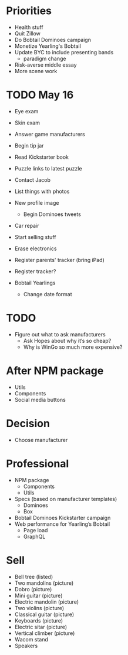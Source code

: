 # Priorities
* Health stuff
* Quit Zillow
* Do Bobtail Dominoes campaign
* Monetize Yearling's Bobtail
* Update BYC to include presenting bands
    * paradigm change
* Risk-averse middle essay
* More scene work

# TODO May 16
* Eye exam
* Skin exam
* Answer game manufacturers
* Begin tip jar

* Read Kickstarter book
* Puzzle links to latest puzzle
* Contact Jacob

* List things with photos
* New profile image
    * Begin Dominoes tweets
* Car repair
* Start selling stuff
* Erase electronics
* Register parents' tracker (bring iPad)
* Register tracker?
* Bobtail Yearlings
    * Change date format

# TODO
* Figure out what to ask manufacturers
    * Ask Hopes about why it’s so cheap?
    * Why is WinGo so much more expensive?

# After NPM package
* Utils
* Components
* Social media buttons

# Decision
* Choose manufacturer

# Professional
* NPM package
    * Components
    * Utils
* Specs (based on manufacturer templates)
    * Dominoes
    * Box
* Bobtail Dominoes Kickstarter campaign
* Web performance for Yearling’s Bobtail
    * Page load
    * GraphQL

# Sell
* Bell tree (listed)
* Two mandolins (picture)
* Dobro (picture)
* Mini guitar (picture)
* Electric mandolin (picture)
* Two violins (picture)
* Classical guitar (picture)
* Keyboards (picture)
* Electric sitar (picture)
* Vertical climber (picture)
* Wacom stand
* Speakers